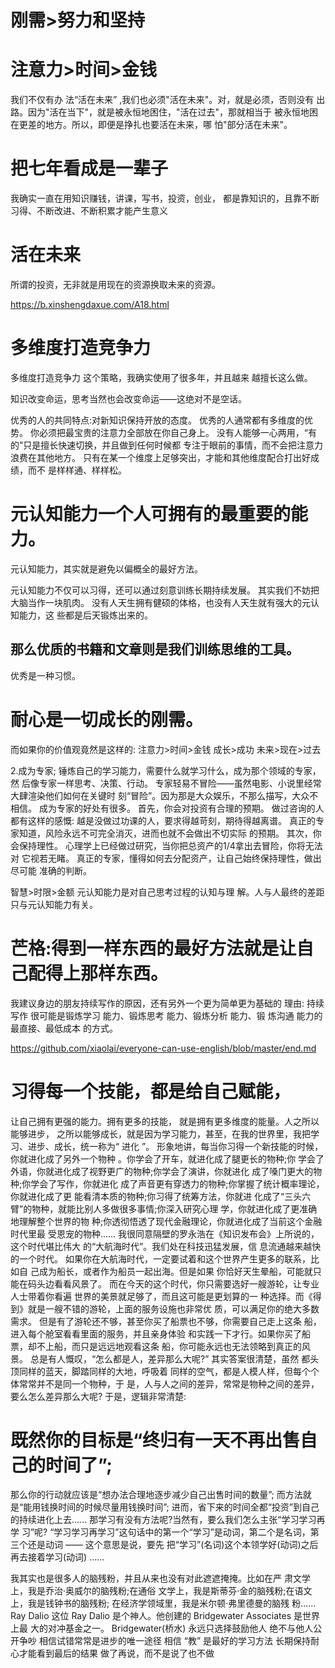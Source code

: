 # 刚需>努力和坚持

# 注意力>时间>金钱
我们不仅有办 法“活在未来” ,我们也必须"活在未来"。对，就是必须，否则没有
出路。因为"活在当下"，就是被永恒地困住，"活在过去"，那就相当于 被永恒地困在更差的地方。所以，即便是挣扎也要活在未来，哪
怕"部分活在未来"。
# 把七年看成是一辈子
我确实一直在用知识赚钱，讲课，写书，投资，创业， 都是靠知识的，且靠不断习得、不断改进、不断积累才能产生意义
# 活在未来
所谓的投资，无非就是用现在的资源换取未来的资源。

https://b.xinshengdaxue.com/A18.html
# 多维度打造竞争力
多维度打造竞争力 这个策略，我确实使用了很多年，并且越来 越擅长这么做。

知识改变命运，思考当然也会改变命运——这绝对不是空话。

优秀的人的共同特点:对新知识保持开放的态度。
优秀的人通常都有多维度的优势。
你必须把最宝贵的注意力全部放在你自己身上。
没有人能够一心两用，“有的”只是擅长快速切换，并且做到任何时候都 专注于眼前的事情，而不会把注意力浪费在其他地方。
只有在某一个维度上足够突出，才能和其他维度配合打出好成绩，而不 是样样通、样样松。

# 元认知能力一个人可拥有的最重要的能力。
元认知能力，其实就是避免以偏概全的最好方法。

元认知能力不仅可以习得，还可以通过刻意训练长期持续发展。
其实我们不妨把大脑当作一块肌肉。
没有人天生拥有健硕的体格，也没有人天生就有强大的元认知能力，这 些都是后天锻炼出来的。
## 那么优质的书籍和文章则是我们训练思维的工具。

优秀是一种习惯。
# 耐心是一切成长的刚需。
而如果你的价值观竟然是这样的:
注意力>时间>金钱
成长>成功
未来>现在>过去

2.成为专家;
锤炼自己的学习能力，需要什么就学习什么，成为那个领域的专家，然 后像专家一样思考、决策、行动。
专家轻易不冒险——虽然电影、小说里经常大肆渲染他们如何在关键时 刻“冒险”。因为那是大众娱乐，不那么描写，大众不相信。
成为专家的好处有很多。
首先，你会对投资有合理的预期。
做过咨询的人都有这样的感慨:
越是没做过功课的人，要求得越苛刻，期待得越离谱。
真正的专家知道，风险永远不可完全消灭，进而也就不会做出不切实际 的预期。
其次，你会保持理性。
心理学上已经做过研究，当你把总资产的1/4拿出去冒险，你将无法对 它视若无睹。
真正的专家，懂得如何去分配资产，让自己始终保持理性，做出尽可能 准确的判断。

智慧>时限>金额
元认知能力是对自己思考过程的认知与理 解。人与人最终的差距只与元认知能力有关。

# 芒格:得到一样东西的最好方法就是让自己配得上那样东西。
我建议身边的朋友持续写作的原因，还有另外一个更为简单更为基础的 理由:
持续写作 很可能是锻炼学习 能力、锻炼思考 能力、锻炼分析 能力、锻 炼沟通 能力的最直接、最低成本 的方式。

https://github.com/xiaolai/everyone-can-use-english/blob/master/end.md

# 习得每一个技能，都是给自己赋能，
让自己拥有更强的能力。拥有更多的技能， 就是拥有更多维度的能量。人之所以能够进步，
之所以能够成长，就是因为学习能力，甚至，在我的世界里，我把学 习、进步、成长，统一称为“ 进化 ”。
形象地讲，每当你习得一个新技能的时候，你就进化成了另外一个物种 。你学会了开车，就进化成了腿更长的物种;你
学会了外语，你就进化成了视野更广的物种;你学会了演讲，你就进化
成了嗓门更大的物种;你学会了写作，你就进化
成了声音更有穿透力的物种;你掌握了统计概率理论，你就进化成了更
能看清本质的物种;你习得了统筹方法，你就进
化成了“三头六臂”的物种，就能比别人多做很多事情;你深入研究心理 学，你就进化成了更准确地理解整个世界的物
种;你透彻悟透了现代金融理论，你就进化成了当前这个金融时代里最 受恩宠的物种......
我很同意隔壁的罗永浩在《知识发布会》上所说的，这个时代堪比伟大 的“大航海时代”。我们处在科技迅猛发展，信
息流通越来越快的一个时代。
如果你在大航海时代，一定要试着和这个世界产生更多的联系，比如自 己成为船长，或者作为船员一起出海。但是如果
你恰好天生晕船，可能就只能在码头边看看风景了。
而在今天的这个时代，你只需要选好一艘游轮，让专业人士带着你看遍 世界的美景就足够了，而且这可能是更划算的一
种选择。而《得到》就是一艘不错的游轮，上面的服务设施也非常优 质，可以满足你的绝大多数需求。
但是有了游轮还不够，甚至你买了船票也不够，你需要自己走上这条
船，进入每个舱室看看里面的服务，并且亲身体验
和实践一下才行。如果你买了船票，却不上船，而只是远远地观看这条 船，你可能永远也无法领略到真正的风景。
总是有人慨叹，“怎么都是人，差异那么大呢?” 其实答案很清楚，虽然 都头顶同样的蓝天，脚踏同样的大地，呼吸着
同样的空气，都是人模人样，但每个个体常常并不是同一个物种，于 是，人与人之间的差异，常常是物种之间的差异，
要么怎么差异那么大呢?
于是，逻辑非常清楚:
# 既然你的目标是“终归有一天不再出售自己的时间了”;
那么你的行动就应该是“想办法合理地逐步减少自己出售时间的数量”;
而方法就是“能用钱换时间的时候尽量用钱换时间”;
进而，省下来的时间全都“投资”到自己的持续进化上去......
那学习有没有方法呢?当然有，要么我们怎么主张“学习学习再学 习”呢?
“学习学习再学习”这句话中的第一个“学习”是动词，第二个是名词，第 三个还是动词 —— 这个意思是说，要先
把“学习”(名词)这个本领学好(动词)之后再去接着学习(动词) ......

我其实也是很多人的脑残粉，并且从来也没有对此遮遮掩掩。比如在严
肃文学上，我是乔治·奥威尔的脑残粉;在通俗 文学上，我是斯蒂芬·金的脑残粉;在语文上，我是钱钟书的脑残粉;
在经济学领域里，我是米尔顿·弗里德曼的脑残 粉......
Ray Dalio
这位 Ray Dalio 是个神人。他创建的 Bridgewater Associates 是世界上最 大的对冲基金之一。 Bridgewater(桥水)
永远只选择鼓励他人 绝不与他人公开争吵 相信试错常常是进步的唯一途径 相信 “教” 是最好的学习方法 长期保持耐心才能看到最后的结果 做了再说，而不是说了也不做
